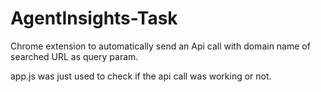 # AgentInsights-Task
Chrome extension to automatically send an Api call with domain name of searched URL as query param.

app.js was just used to check if the api call was working or not.
